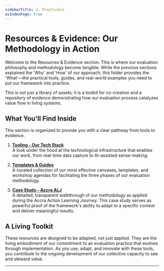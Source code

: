 ```yaml
---
sidebarTitle: 3. Practicals
asIndexPage: true
---
```

# **Resources & Evidence: Our Methodology in Action**

Welcome to the Resources & Evidence section. This is where our evaluation philosophy and methodology become tangible. While the previous sections explained the 'Why' and 'How' of our approach, this folder provides the 'What'—the practical tools, guides, and real-world examples you need to put our framework into practice.

This is not just a library of assets; it is a toolkit for co-creation and a repository of evidence demonstrating how our evaluation process catalyzes value flow in living systems.

## **What You'll Find Inside**

This section is organized to provide you with a clear pathway from tools to evidence.

1. **[Tooling - Our Tech Stack](obsidian://open?vault=New&file=content%2Fprocesses%2Fevaluation%2F3.%20Resources%20%26%20Evidence%2Fa.%20Tooling)**  
    A look under the hood at the technological infrastructure that enables our work, from real-time data capture to AI-assisted sense-making.
    
2. **[Templates & Guides](obsidian://open?vault=New&file=content%2Fprocesses%2Fevaluation%2F3.%20Resources%20%26%20Evidence%2Fb.%20Templates%20%26%20Guides)**  
    A curated collection of our most effective canvases, templates, and workshop agendas for facilitating the three phases of our evaluation methodology.
    
3. **[Case Study - Accra ALJ](obsidian://open?vault=New&file=content%2Fprocesses%2Fevaluation%2F3.%20Resources%20%26%20Evidence%2Fc.%20Accra%20ALJ)**  
    A detailed, transparent walkthrough of our methodology as applied during the Accra Action Learning Journey. This case study serves as powerful proof of the framework's ability to adapt to a specific context and deliver meaningful results.
    

## **A Living Toolkit**

These resources are designed to be adapted, not just applied. They are the living embodiment of our commitment to an evaluation practice that evolves through implementation. As you use, adapt, and innovate with these tools, you contribute to the ongoing development of our collective capacity to see and steward value.

---
